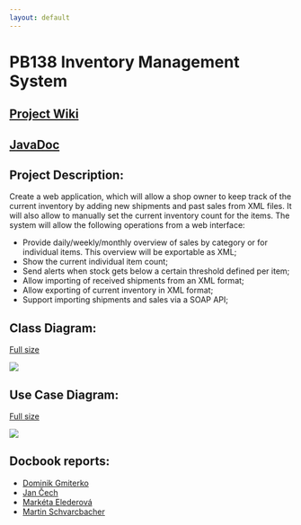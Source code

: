 ```yaml
---
layout: default
---
```


# PB138 Inventory Management System

## [Project Wiki](https://github.com/mschvarc/PB138-Inventory-Management/wiki)

## [JavaDoc](https://mschvarc.github.io/PB138-Inventory-Management/javadoc/apidocs/)

## Project Description:
Create a web application, which will allow a shop owner to keep track of the current inventory by adding new shipments and past sales from XML files. It will also allow to manually set the current inventory count for the items. The system will allow the following operations from a web interface:
* Provide daily/weekly/monthly overview of sales by category or for individual items. This overview will be exportable as XML;
* Show the current individual item count;
* Send alerts when stock gets below a certain threshold defined per item;
* Allow importing of received shipments from an XML format;
* Allow exporting of current inventory in XML format;
* Support importing shipments and sales via a SOAP API;


## Class Diagram:
[Full size](https://mschvarc.github.io/PB138-Inventory-Management/images/ClassDiagram1.png)


![](https://mschvarc.github.io/PB138-Inventory-Management/images/ClassDiagram1.png)

## Use Case Diagram:
[Full size](https://mschvarc.github.io/PB138-Inventory-Management/images/UseCaseDiagram1.png)

![](https://mschvarc.github.io/PB138-Inventory-Management/images/UseCaseDiagram1.png)

## Docbook reports:
* [Dominik Gmiterko](https://mschvarc.github.io/PB138-Inventory-Management/docbook/dominik_gmiterko.html)
* [Jan Čech](https://mschvarc.github.io/PB138-Inventory-Management/docbook/jan_cech.html)
* [Markéta Elederová](https://mschvarc.github.io/PB138-Inventory-Management/docbook/elederova_marketa.html)
* [Martin Schvarcbacher](https://mschvarc.github.io/PB138-Inventory-Management/docbook/martin_schvarcbacher.html)

